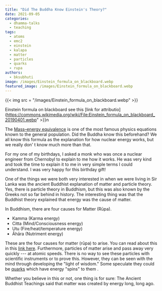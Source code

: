```yaml
---
title: "Did The Buddha Know Einstein's Theory?"
date: 2021-09-05
categories: 
  - dhamma-talks
  - teaching
tags: 
  - atoms
  - emc2
  - einstein
  - kalapa
  - matter
  - particles
  - quarks
  - rupa
authors: 
  - bksubhuti
image: /images/Einstein_formula_on_blackboard.webp
featured_image: /images/Einstein_formula_on_blackboard.webp
---
```


{{< img src = "/images/Einstein_formula_on_blackboard.webp" >}}

Einstein formula on blackboard see this [link for attributio](https://commons.wikimedia.org/wiki/File:Einstein_formula_on_blackboard_20190401.webp" >}}n

The [Mass–energy equivalence](https://en.wikipedia.org/wiki/Mass%E2%80%93energy_equivalence) is one of the most famous physics equations known to the general population. Did the Buddha know this beforehand? We all know this formula as the explanation for how nuclear energy works, but we really don' t know much more than that.

For my one of my birthdays, I asked a monk who was once a nuclear engineer from Chernobyl to explain to me how it works. He was very kind and took the time to explain it to me in very simple terms I could understand. I was very happy for this birthday gift!

One of the things we were both very interested in when we were living in Sir Lanka was the ancient Buddhist explanation of matter and particle theory. Yes, there is particle theory in Buddhism, but this was also known by the Greeks not so far behind in history. The interesting thing was that the Buddhist theory explained that energy was the cause of matter.

In Buddhism, there are four causes for Matter (Rūpa).

- Kamma (Karma energy)
- Citta (Mind/Consciousness energy)
- Utu (Fire/heat/temperature energy)
- Āhāra (Nutriment energy)

These are the four causes for matter (rūpa) to arise. You can read about this in this [link here](assets/Mindfulness-of-Breathing-Four-Elements-Meditation.pdf). Furthermore, particles of matter arise and pass away very quickly --- at atomic speeds. There is no way to see these particles with scientific instruments or to prove this. However, they can be seen with the mind through developing the "light of wisdom." Some speculate they could be [quarks](https://en.wikipedia.org/wiki/Quark) which have energy "spins" to them .

Whether you believe in this or not, one thing is for sure: The Ancient Buddhist Teachings said that matter was created by energy long, long ago.
